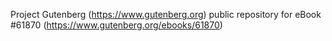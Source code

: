 Project Gutenberg (https://www.gutenberg.org) public repository for eBook #61870 (https://www.gutenberg.org/ebooks/61870)

